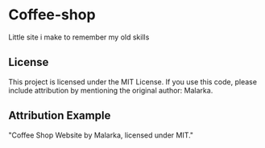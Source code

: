 # Coffee-shop
Little site i make to remember my old skills

## License
This project is licensed under the MIT License. If you use this code, please include attribution by mentioning the original author: Malarka.

## Attribution Example
"Coffee Shop Website by Malarka, licensed under MIT."
